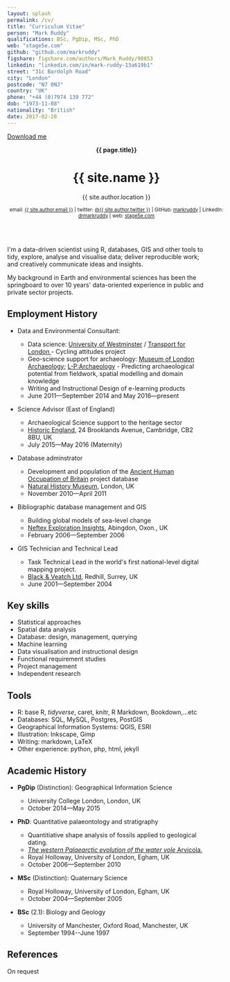 ```yaml
---
layout: splash
permalink: /cv/
title: "Curriculum Vitae"  
person: "Mark Ruddy"
qualifications: BSc, PgDip, MSc, PhD  
web: "stage5e.com"
github: "github.com/markruddy"  
figshare: figshare.com/authors/Mark_Ruddy/98853
linkedin: "linkedin.com/in/mark-ruddy-13a619b1"
street: "31c Bardolph Road"  
city: "London"  
postcode: "N7 0NJ"  
country: "UK"  
phone: "+44 (0)7974 139 772"  
dob: "1973-11-08"
nationality: "British"
date: 2017-02-28 
--- 
```



<a href="https://cdn.rawgit.com/markruddy/stage5e_files/c5411243/cv-mark-ruddy-data-scientist_2017-03-20.pdf" download>Download me</a>

<div style=" text-align: center">
<p><b>{{ page.title}}</b></p>



<h1>{{ site.name }}</h1>


<p>
    {{ site.author.location }}<br/>
</p>

</div>


<div style=" text-align: center; font-size: 80%">

email: <a href="mailto:{{ site.author.email }}">{{ site.author.email }}</a> | twitter: <a href="https://twitter.com/{{ site.twitter.username }}">@{{ site.author.twitter }}</a> | GitHub: <a href="http://github.com/{{ site.author.github }}">markruddy</a> | LinkedIn: <a href="https://www.linkedin.com/in/{{ author.linkedin }}">drmarkruddy</a> | web: <a href="http://www.stage5e.com/">stage5e.com</a>


</div>

<br>


<div style="float:left; font-size: 100%; margin-top: 20px; width: 90%" markdown="1">  


I'm a data-driven scientist using R, databases, GIS and other tools to tidy, explore, analyse and visualise data; deliver reproducible work; and creatively communicate ideas and insights.

My background in Earth and environmental sciences has been the springboard to over 10 years' data-oriented experience in public and private sector projects.

## Employment History

* Data and Environmental Consultant:
    * Data science: [University of Westminster](https://www.westminster.ac.uk/) / [Transport for London ](https://tfl.gov.uk/) - Cycling attitudes project
    * Geo-science support for archaeology:  [Museum of London Archaeology](http://www.mola.org.uk/); [L-P:Archaeology](http://www.lparchaeology.com/cms/) - Predicting archaeological potential from fieldwork, spatial modelling and domain knowledge
    * Writing and Instructional Design of e-learning products
    * June 2011—September 2014 and May 2016—present


* Science Advisor (East of England)
    * Archaeological Science support to the heritage sector
    * [Historic England](http://www.historicengland.org.uk/advice/technical-advice/archaeological-science/science-advisors/), 24 Brooklands Avenue, Cambridge, CB2 8BU, UK 
    * July 2015—May 2016 (Maternity)

* Database adminstrator
    * Development and population of the [Ancient Human Occupation of Britain](http://www.ahobproject.org/) project database
    * [Natural History Museum](http://www.nhm.ac.uk/), London, UK
    * November 2010—April 2011

* Bibliographic database management and GIS
    * Building global models of sea-level change
    * [Neftex Exploration Insights](http://www.neftex.com/), Abingdon, Oxon., UK
    * February 2006—September 2006

* GIS Technician and Technical Lead
    * Task Technical Lead in the world's first national-level digital mapping project.
    * [Black & Veatch Ltd](http://bv.com/), Redhill, Surrey, UK
    * June 2001—September 2004

## Key skills

* Statistical approaches
* Spatial data analysis
* Database: design, management, querying
* Machine learning
* Data visualisation and instructional design
* Functional requirement studies
* Project management
* Independent research

## Tools

* R: base R, *tidyverse*, caret, knitr, R Markdown, Bookdown,...etc
* Databases: SQL, MySQL, Postgres, PostGIS
* Geographical Information Systems: QGIS, ESRI
* Illustration: Inkscape, Gimp
* Writing: markdown, LaTeX
* Other experience: python, php, html, jekyll

## Academic History

* **PgDip** (Distinction):&nbsp;Geographical Information Science
    * University College London, London, UK  
    * October 2014—May 2015

* **PhD**:&nbsp;Quantitative palaeontology and stratigraphy
    * Quantitiative shape analysis of fossils applied to geological dating.
    * [*The western Palaearctic evolution of the water vole* Arvicola.](http://dx.doi.org/10.6084/m9.figshare.94392)
    * Royal Holloway, University of London, Egham, UK  
    * October 2006—September 2010

* **MSc** (Distinction):&nbsp;Quaternary Science
    * Royal Holloway, University of London, Egham, UK  
    * October 2004—September 2005

* **BSc** (2.1):&nbsp;Biology and Geology
    * University of Manchester, Oxford Road, Manchester, UK
    * September 1994--June 1997


## References

On request


</div>











